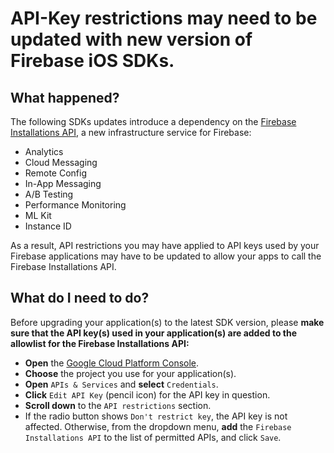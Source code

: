 # API-Key restrictions may need to be updated with new version of Firebase iOS SDKs.

## What happened?

The following SDKs updates introduce a dependency on the [Firebase Installations API](https://console.cloud.google.com/apis/library/firebaseinstallations.g-proxy.sleep-booster.com), a new infrastructure service for Firebase:

- Analytics
- Cloud Messaging
- Remote Config
- In-App Messaging
- A/B Testing
- Performance Monitoring
- ML Kit
- Instance ID


As a result, API restrictions you may have applied to API keys used by your Firebase applications may have to be updated to allow your apps to call the Firebase Installations API.

## What do I need to do?

Before upgrading your application(s) to the latest SDK version, please **make sure that the API key(s) used in your application(s) are added to the allowlist for the Firebase Installations API:**

- **Open** the [Google Cloud Platform Console](https://console.cloud.google.com/apis/credentials?folder).
- **Choose** the project you use for your application(s).
- **Open**  `APIs & Services` and **select** `Credentials`.
- **Click** `Edit API Key` (pencil icon) for the API key in question.
- **Scroll down** to the `API restrictions` section.
- If the radio button shows `Don't restrict key`, the API key is not affected.
Otherwise, from the dropdown menu, **add** the `Firebase Installations API` to the list of permitted APIs, and click `Save`.
